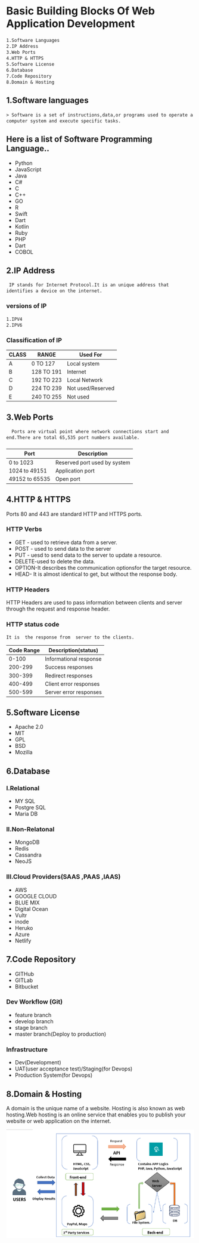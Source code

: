 # **Basic Building Blocks Of Web Application Development**

    1.Software Languages
    2.IP Address
    3.Web Ports
    4.HTTP & HTTPS
    5.Software License
    6.Database
    7.Code Repository
    8.Domain & Hosting

## 1.**Software languages**
    > Software is a set of instructions,data,or programs used to operate a computer system and execute specific tasks.

## Here is a list of Software Programming Language..
* Python
* JavaScript
* Java
* C#
* C
* C++
* GO
* R
* Swift
* Dart
* Kotlin
* Ruby
* PHP
* Dart
* COBOL

## 2.**IP Address**
     IP stands for Internet Protocol.It is an unique address that identifies a device on the internet.
### versions of IP
    1.IPV4
    2.IPV6
### Classification of IP

|CLASS|  RANGE   |Used For |
|-----|----------|---------|
|A    |0   TO 127| Local system |
|B    |128 TO 191| Internet |
|C    |192 TO 223|Local Network |
|D    |224 TO 239| Not used/Reserved |
|E    |240 TO 255| Not used |

## 3.**Web Ports**
      Ports are virtual point where network connections start and end.There are total 65,535 port numbers available.
###
|Port               |Description                 |  
|-------------------|-------------------         |      
|   0  to    1023   | Reserved port used by system|  
|1024  to    49151  | Application port            |  
|49152 to    65535  | Open port                   | 
 


## 4.**HTTP & HTTPS**
   Ports 80 and 443 are standard HTTP and HTTPS ports.

### HTTP Verbs
* GET  - used to retrieve data from a server.
* POST - used to send data to the server
*  PUT  - uesd to send data to the server to update a resource.
*  DELETE-used to delete the data.
* OPTION-It describes the communication optionsfor the target resource.
* HEAD- It is almost identical to get, but without the response body.

### HTTP Headers
   HTTP Headers are used to pass information between clients and server through the request and 
   response header.

### HTTP status code
    It is  the response from  server to the clients.

|Code Range|Description(status)|
|-----------|-----------|
|0-100| Informational response|
|200-299| Success responses|
|300-399| Redirect responses| 
|400-499| Client error responses|
|500-599 |Server error responses|

## 5.**Software License**
* Apache 2.0
* MIT
* GPL
* BSD
* Mozilla

## 6.**Database**
 ### **I.Relational**
* MY SQL
* Postgre SQL
* Maria DB
 ### **II.Non-Relatonal**
 * MongoDB
 * Redis
 * Cassandra
 * NeoJS
 ### **III.Cloud Providers(SAAS ,PAAS ,IAAS)**
 * AWS
 * GOOGLE CLOUD
 * BLUE MIX
 * Digital Ocean
 * Vultr
 * inode
 * Heruko
 * Azure
 * Netlify

## 7.**Code Repository**

* GITHub
* GITLab
* Bitbucket
### **Dev Workflow (Git)**

   * feature branch
   * develop branch
   * stage branch
   * master branch(Deploy to production)
### **Infrastructure**

   * Dev(Development)
   * UAT(user acceptance test)/Staging(for Devops)
   * Production System(for Devops)
## 8.**Domain & Hosting**
 A domain is the unique name of a website. Hosting is also known as web hosting.Web hosting is an online service that enables you to publish your website or web application on the internet.

![ Web Development](https://github.com/ShibaniRath23/missingskill-learning/blob/master/Images/Web%20Devlopment.png) 




    
     
     
     



